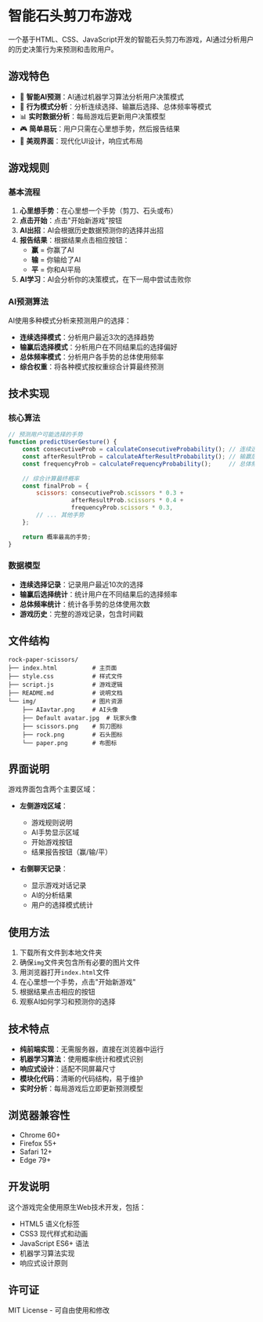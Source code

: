 # 智能石头剪刀布游戏

一个基于HTML、CSS、JavaScript开发的智能石头剪刀布游戏，AI通过分析用户的历史决策行为来预测和击败用户。

## 游戏特色

- 🧠 **智能AI预测**：AI通过机器学习算法分析用户决策模式
- 🎯 **行为模式分析**：分析连续选择、输赢后选择、总体频率等模式
- 📊 **实时数据分析**：每局游戏后更新用户决策模型
- 🎮 **简单易玩**：用户只需在心里想手势，然后报告结果
- 🎨 **美观界面**：现代化UI设计，响应式布局

## 游戏规则

### 基本流程

1. **心里想手势**：在心里想一个手势（剪刀、石头或布）
2. **点击开始**：点击"开始新游戏"按钮
3. **AI出招**：AI会根据历史数据预测你的选择并出招
4. **报告结果**：根据结果点击相应按钮：
   - **赢** = 你赢了AI
   - **输** = 你输给了AI
   - **平** = 你和AI平局
5. **AI学习**：AI会分析你的决策模式，在下一局中尝试击败你

### AI预测算法

AI使用多种模式分析来预测用户的选择：

- **连续选择模式**：分析用户最近3次的选择趋势
- **输赢后选择模式**：分析用户在不同结果后的选择偏好
- **总体频率模式**：分析用户各手势的总体使用频率
- **综合权重**：将各种模式按权重综合计算最终预测

## 技术实现

### 核心算法

```javascript
// 预测用户可能选择的手势
function predictUserGesture() {
    const consecutiveProb = calculateConsecutiveProbability(); // 连续选择概率
    const afterResultProb = calculateAfterResultProbability(); // 输赢后选择概率
    const frequencyProb = calculateFrequencyProbability();     // 总体频率概率
    
    // 综合计算最终概率
    const finalProb = {
        scissors: consecutiveProb.scissors * 0.3 + 
                  afterResultProb.scissors * 0.4 + 
                  frequencyProb.scissors * 0.3,
        // ... 其他手势
    };
    
    return 概率最高的手势;
}
```

### 数据模型

- **连续选择记录**：记录用户最近10次的选择
- **输赢后选择统计**：统计用户在不同结果后的选择频率
- **总体频率统计**：统计各手势的总体使用次数
- **游戏历史**：完整的游戏记录，包含时间戳

## 文件结构

```
rock-paper-scissors/
├── index.html          # 主页面
├── style.css           # 样式文件
├── script.js           # 游戏逻辑
├── README.md           # 说明文档
└── img/                # 图片资源
    ├── AIavtar.png     # AI头像
    ├── Default avatar.jpg  # 玩家头像
    ├── scissors.png    # 剪刀图标
    ├── rock.png        # 石头图标
    └── paper.png       # 布图标
```

## 界面说明

游戏界面包含两个主要区域：

- **左侧游戏区域**：
  - 游戏规则说明
  - AI手势显示区域
  - 开始游戏按钮
  - 结果报告按钮（赢/输/平）

- **右侧聊天记录**：
  - 显示游戏对话记录
  - AI的分析结果
  - 用户的选择模式统计

## 使用方法

1. 下载所有文件到本地文件夹
2. 确保`img`文件夹包含所有必要的图片文件
3. 用浏览器打开`index.html`文件
4. 在心里想一个手势，点击"开始新游戏"
5. 根据结果点击相应的按钮
6. 观察AI如何学习和预测你的选择

## 技术特点

- **纯前端实现**：无需服务器，直接在浏览器中运行
- **机器学习算法**：使用概率统计和模式识别
- **响应式设计**：适配不同屏幕尺寸
- **模块化代码**：清晰的代码结构，易于维护
- **实时分析**：每局游戏后立即更新预测模型

## 浏览器兼容性

- Chrome 60+
- Firefox 55+
- Safari 12+
- Edge 79+

## 开发说明

这个游戏完全使用原生Web技术开发，包括：
- HTML5 语义化标签
- CSS3 现代样式和动画
- JavaScript ES6+ 语法
- 机器学习算法实现
- 响应式设计原则

## 许可证

MIT License - 可自由使用和修改 